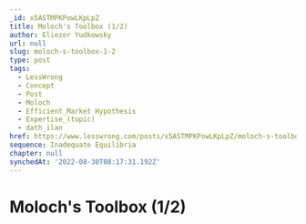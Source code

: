 ```yaml
---
_id: x5ASTMPKPowLKpLpZ
title: Moloch's Toolbox (1/2)
author: Eliezer Yudkowsky
url: null
slug: moloch-s-toolbox-1-2
type: post
tags:
  - LessWrong
  - Concept
  - Post
  - Moloch
  - Efficient_Market Hypothesis
  - Expertise_(topic)
  - dath_ilan
href: https://www.lesswrong.com/posts/x5ASTMPKPowLKpLpZ/moloch-s-toolbox-1-2
sequence: Inadequate Equilibria
chapter: null
synchedAt: '2022-08-30T08:17:31.192Z'
---
```


# Moloch's Toolbox (1/2)

